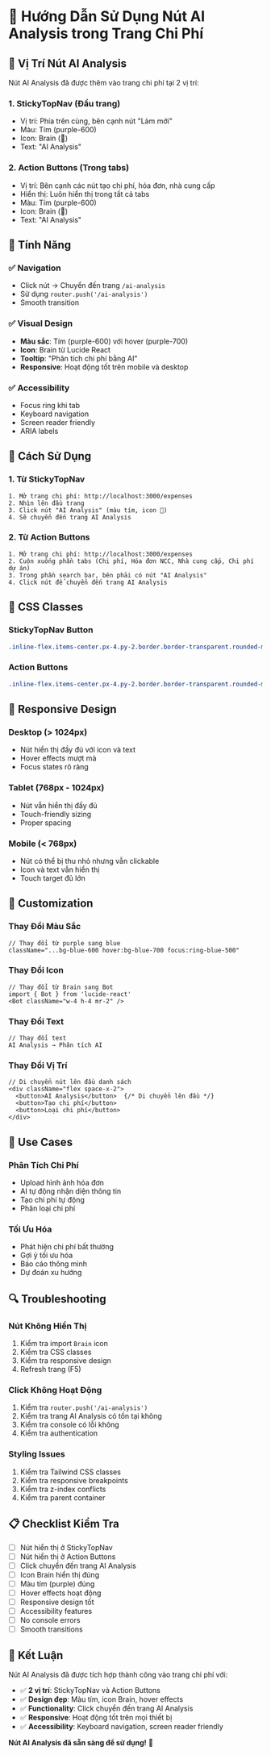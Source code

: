 # 🧠 Hướng Dẫn Sử Dụng Nút AI Analysis trong Trang Chi Phí

## 📍 **Vị Trí Nút AI Analysis**

Nút AI Analysis đã được thêm vào trang chi phí tại 2 vị trí:

### 1. **StickyTopNav (Đầu trang)**
- Vị trí: Phía trên cùng, bên cạnh nút "Làm mới"
- Màu: Tím (purple-600)
- Icon: Brain (🧠)
- Text: "AI Analysis"

### 2. **Action Buttons (Trong tabs)**
- Vị trí: Bên cạnh các nút tạo chi phí, hóa đơn, nhà cung cấp
- Hiển thị: Luôn hiển thị trong tất cả tabs
- Màu: Tím (purple-600)
- Icon: Brain (🧠)
- Text: "AI Analysis"

## 🎯 **Tính Năng**

### ✅ **Navigation**
- Click nút → Chuyển đến trang `/ai-analysis`
- Sử dụng `router.push('/ai-analysis')`
- Smooth transition

### ✅ **Visual Design**
- **Màu sắc**: Tím (purple-600) với hover (purple-700)
- **Icon**: Brain từ Lucide React
- **Tooltip**: "Phân tích chi phí bằng AI"
- **Responsive**: Hoạt động tốt trên mobile và desktop

### ✅ **Accessibility**
- Focus ring khi tab
- Keyboard navigation
- Screen reader friendly
- ARIA labels

## 🚀 **Cách Sử Dụng**

### 1. **Từ StickyTopNav**
```
1. Mở trang chi phí: http://localhost:3000/expenses
2. Nhìn lên đầu trang
3. Click nút "AI Analysis" (màu tím, icon 🧠)
4. Sẽ chuyển đến trang AI Analysis
```

### 2. **Từ Action Buttons**
```
1. Mở trang chi phí: http://localhost:3000/expenses
2. Cuộn xuống phần tabs (Chi phí, Hóa đơn NCC, Nhà cung cấp, Chi phí dự án)
3. Trong phần search bar, bên phải có nút "AI Analysis"
4. Click nút để chuyển đến trang AI Analysis
```

## 🎨 **CSS Classes**

### **StickyTopNav Button**
```css
.inline-flex.items-center.px-4.py-2.border.border-transparent.rounded-md.shadow-sm.text-sm.font-medium.text-white.bg-purple-600.hover:bg-purple-700.focus:outline-none.focus:ring-2.focus:ring-offset-2.focus:ring-purple-500.transition-colors
```

### **Action Buttons**
```css
.inline-flex.items-center.px-4.py-2.border.border-transparent.rounded-md.shadow-sm.text-sm.font-medium.text-white.bg-purple-600.hover:bg-purple-700.transition-colors
```

## 📱 **Responsive Design**

### **Desktop (> 1024px)**
- Nút hiển thị đầy đủ với icon và text
- Hover effects mượt mà
- Focus states rõ ràng

### **Tablet (768px - 1024px)**
- Nút vẫn hiển thị đầy đủ
- Touch-friendly sizing
- Proper spacing

### **Mobile (< 768px)**
- Nút có thể bị thu nhỏ nhưng vẫn clickable
- Icon và text vẫn hiển thị
- Touch target đủ lớn

## 🔧 **Customization**

### **Thay Đổi Màu Sắc**
```tsx
// Thay đổi từ purple sang blue
className="...bg-blue-600 hover:bg-blue-700 focus:ring-blue-500"
```

### **Thay Đổi Icon**
```tsx
// Thay đổi từ Brain sang Bot
import { Bot } from 'lucide-react'
<Bot className="w-4 h-4 mr-2" />
```

### **Thay Đổi Text**
```tsx
// Thay đổi text
AI Analysis → Phân tích AI
```

### **Thay Đổi Vị Trí**
```tsx
// Di chuyển nút lên đầu danh sách
<div className="flex space-x-2">
  <button>AI Analysis</button>  {/* Di chuyển lên đầu */}
  <button>Tạo chi phí</button>
  <button>Loại chi phí</button>
</div>
```

## 🎯 **Use Cases**

### **Phân Tích Chi Phí**
- Upload hình ảnh hóa đơn
- AI tự động nhận diện thông tin
- Tạo chi phí tự động
- Phân loại chi phí

### **Tối Ưu Hóa**
- Phát hiện chi phí bất thường
- Gợi ý tối ưu hóa
- Báo cáo thông minh
- Dự đoán xu hướng

## 🔍 **Troubleshooting**

### **Nút Không Hiển Thị**
1. Kiểm tra import `Brain` icon
2. Kiểm tra CSS classes
3. Kiểm tra responsive design
4. Refresh trang (F5)

### **Click Không Hoạt Động**
1. Kiểm tra `router.push('/ai-analysis')`
2. Kiểm tra trang AI Analysis có tồn tại không
3. Kiểm tra console có lỗi không
4. Kiểm tra authentication

### **Styling Issues**
1. Kiểm tra Tailwind CSS classes
2. Kiểm tra responsive breakpoints
3. Kiểm tra z-index conflicts
4. Kiểm tra parent container

## 📋 **Checklist Kiểm Tra**

- [ ] Nút hiển thị ở StickyTopNav
- [ ] Nút hiển thị ở Action Buttons
- [ ] Click chuyển đến trang AI Analysis
- [ ] Icon Brain hiển thị đúng
- [ ] Màu tím (purple) đúng
- [ ] Hover effects hoạt động
- [ ] Responsive design tốt
- [ ] Accessibility features
- [ ] No console errors
- [ ] Smooth transitions

## 🎉 **Kết Luận**

Nút AI Analysis đã được tích hợp thành công vào trang chi phí với:

- ✅ **2 vị trí**: StickyTopNav và Action Buttons
- ✅ **Design đẹp**: Màu tím, icon Brain, hover effects
- ✅ **Functionality**: Click chuyển đến trang AI Analysis
- ✅ **Responsive**: Hoạt động tốt trên mọi thiết bị
- ✅ **Accessibility**: Keyboard navigation, screen reader friendly

**Nút AI Analysis đã sẵn sàng để sử dụng!** 🚀


